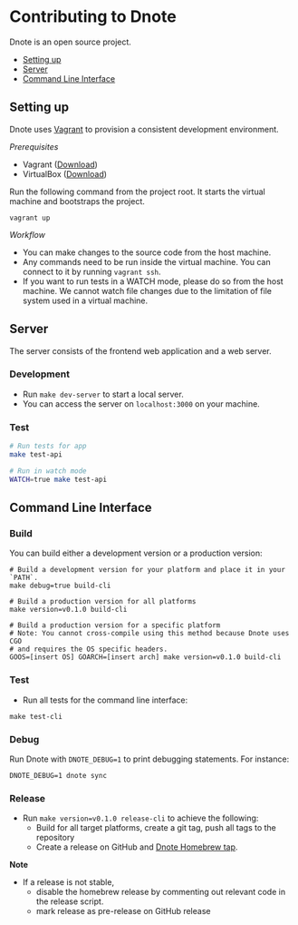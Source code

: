 # Contributing to Dnote

Dnote is an open source project.

* [Setting up](#setting-up)
* [Server](#server)
* [Command Line Interface](#command-line-interface)

## Setting up

Dnote uses [Vagrant](https://github.com/hashicorp/vagrant) to provision a consistent development environment.

*Prerequisites*

* Vagrant ([Download](https://www.vagrantup.com/downloads.html))
* VirtualBox ([Download](https://www.virtualbox.org/))

Run the following command from the project root. It starts the virtual machine and bootstraps the project.

```
vagrant up
```

*Workflow*

* You can make changes to the source code from the host machine.
* Any commands need to be run inside the virtual machine. You can connect to it by running `vagrant ssh`.
* If you want to run tests in a WATCH mode, please do so from the host machine. We cannot watch file changes due to the limitation of file system used in a virtual machine.

## Server

The server consists of the frontend web application and a web server.

### Development

* Run `make dev-server` to start a local server.
* You can access the server on `localhost:3000` on your machine.

### Test

```bash
# Run tests for app
make test-api

# Run in watch mode
WATCH=true make test-api
```


## Command Line Interface

### Build

You can build either a development version or a production version:

```
# Build a development version for your platform and place it in your `PATH`.
make debug=true build-cli

# Build a production version for all platforms
make version=v0.1.0 build-cli

# Build a production version for a specific platform
# Note: You cannot cross-compile using this method because Dnote uses CGO
# and requires the OS specific headers.
GOOS=[insert OS] GOARCH=[insert arch] make version=v0.1.0 build-cli
```

### Test

* Run all tests for the command line interface:

```
make test-cli
```

### Debug

Run Dnote with `DNOTE_DEBUG=1` to print debugging statements. For instance:

```
DNOTE_DEBUG=1 dnote sync
```

### Release

* Run `make version=v0.1.0 release-cli` to achieve the following:
  * Build for all target platforms, create a git tag, push all tags to the repository
  * Create a release on GitHub and [Dnote Homebrew tap](https://github.com/dnote/homebrew-dnote).

**Note**

- If a release is not stable,
  - disable the homebrew release by commenting out relevant code in the release script.
  - mark release as pre-release on GitHub release

